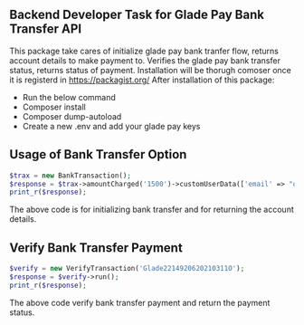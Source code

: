 ## Backend Developer Task for Glade Pay Bank Transfer API

This package take cares of initialize glade pay bank tranfer flow, returns account details to make payment to.
Verifies the glade pay bank transfer status, returns status of payment. Installation will be thorugh comoser once it is registerd in https://packagist.org/ After installation of this package:

- Run the below command
- Composer install
- Composer dump-autoload
- Create a new .env and add your glade pay keys

## Usage of Bank Transfer Option

```php
$trax = new BankTransaction();
$response = $trax->amountCharged('1500')->customUserData(['email' => "orutu1@gmail.com","firstname" => "Orutu", "lastname" => "Akposieyefa"])->run(); 
print_r($response);
```
The above code is for initializing bank transfer and for returning the account details.

## Verify Bank Transfer Payment

```php
$verify = new VerifyTransaction('Glade2214920620210311O');
$response = $verify->run(); 
print_r($response); 
```
The above code verify bank transfer payment and return the payment status.
